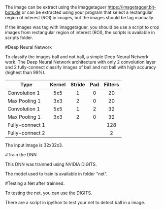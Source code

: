 


The image can be extract using the imaggetaguer https://imagetagger.bit-bots.de or can be extracted using your program that select a rectangular region of interest (ROI) in images, but the images should be tag manually.

If the images was tag with imaggetaguer, you should be use a script to crop images from rectangular region of interest (ROI), the scripts is available in scripts folder.



#Deep Neural Network

To classify the images ball and not ball, a simple Deep Neural Network work.
The Deep Neural Network architecture with only 2 convolution layer and 2 fully-connect classify images of ball and not ball with high accuracy (highest than 99%).


Type            | Kernel  | Stride |  Pad  | Filters |
----------------|:-------:|:------:|:-----:|:-------:|
Convolution 1   |   5x5   |   1    |   0   |   20    
Max Pooling 1   |   3x3   |   2    |   0   |   20    
Convolution 1   |   5x5   |   1    |   2   |   32    
Max Pooling 1   |   3x3   |   2    |   0   |   32    
Fully-connect 1 |         |        |       |   128   
Fully-connect 2 |         |        |       |    2    

The input image is 32x32x3.


#Train the DNN

This DNN was trainned using NVIDIA DIGITS.

The model used to train is available in folder "net".


#Testing a Net after trainned.

To testing the net, you can use the DIGITS.


There are a script in ipython to test your net to detect ball in a image.


